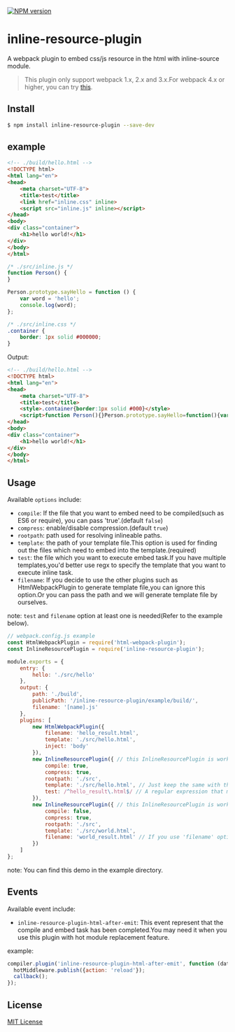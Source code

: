 <a href="https://www.npmjs.com/package/inline-resource-plugin">
    <img src="https://img.shields.io/npm/v/inline-resource-plugin.svg?style=flat" alt="NPM version">
</a>

# inline-resource-plugin
A webpack plugin to embed css/js resource in the html with inline-source module.
> This plugin only support webpack 1.x, 2.x and 3.x.For webpack 4.x or higher, you can try [this](https://github.com/KyLeoHC/inline-source-webpack-plugin).

## Install

```bash
$ npm install inline-resource-plugin --save-dev
```

## example

```html
<!-- ./build/hello.html -->
<!DOCTYPE html>
<html lang="en">
<head>
    <meta charset="UTF-8">
    <title>test</title>
    <link href="inline.css" inline>
    <script src="inline.js" inline></script>
</head>
<body>
<div class="container">
    <h1>hello world!</h1>
</div>
</body>
</html>
```

```js
/* ./src/inline.js */
function Person() {
}

Person.prototype.sayHello = function () {
    var word = 'hello';
    console.log(word);
};
```

```css
/* ./src/inline.css */
.container {
    border: 1px solid #000000;
}
```

Output:
```html
<!-- ./build/hello.html -->
<!DOCTYPE html>
<html lang="en">
<head>
    <meta charset="UTF-8">
    <title>test</title>
    <style>.container{border:1px solid #000}</style>
    <script>function Person(){}Person.prototype.sayHello=function(){var o="hello";console.log(o)};</script>
</head>
<body>
<div class="container">
    <h1>hello world!</h1>
</div>
</body>
</html>
```

## Usage
Available `options` include:
- `compile`: If the file that you want to embed need to be compiled(such as ES6 or require), you can pass 'true'.(default `false`)
- `compress`: enable/disable compression.(default `true`)
- `rootpath`: path used for resolving inlineable paths.
- `template`: the path of your template file.This option is used for finding out the files which need to embed into the template.(required)
- `test`: the file which you want to execute embed task.If you have multiple templates,you'd better use regx to specify the template that you want to execute inline task.
- `filename`: If you decide to use the other plugins such as HtmlWebpackPlugin to generate template file,you can ignore this option.Or you can pass the path and we will generate template file by ourselves.
    
note: `test` and `filename` option at least one is needed(Refer to the example below).

```javascript
// webpack.config.js example
const HtmlWebpackPlugin = require('html-webpack-plugin');
const InlineResourcePlugin = require('inline-resource-plugin');

module.exports = {
    entry: {
        hello: './src/hello'
    },
    output: {
        path: './build',
        publicPath: '/inline-resource-plugin/example/build/',
        filename: '[name].js'
    },
    plugins: [
        new HtmlWebpackPlugin({
            filename: 'hello_result.html',
            template: './src/hello.html',
            inject: 'body'
        }),
        new InlineResourcePlugin({ // this InlineResourcePlugin is work with HtmlWebpackPlugin(As it has supplied 'test' option)
            compile: true,
            compress: true,
            rootpath: './src',
            template: './src/hello.html', // Just keep the same with the 'template' option of HtmlWebpackPlugin
            test: /^hello_result\.html$/ // A regular expression that match the 'filename' option of HtmlWebpackPlugin
        }),
        new InlineResourcePlugin({ // this InlineResourcePlugin is work alone(As it has supplied 'filename' option)
            compile: false,
            compress: true,
            rootpath: './src',
            template: './src/world.html',
            filename: 'world_result.html' // If you use 'filename' option, you don't need to supply 'test' option
        })
    ]
};
```
note: You can find this demo in the example directory.

## Events
Available event include:
- `inline-resource-plugin-html-after-emit`: This event represent that the compile and embed task has been completed.You may need it when you use this plugin with hot module replacement feature.

example:
```javascript
compiler.plugin('inline-resource-plugin-html-after-emit', function (data, callback) {
  hotMiddleware.publish({action: 'reload'});
  callback();
});
```

## License

[MIT License](https://github.com/KyLeoHC/inline-resource-plugin/blob/master/LICENSE)
